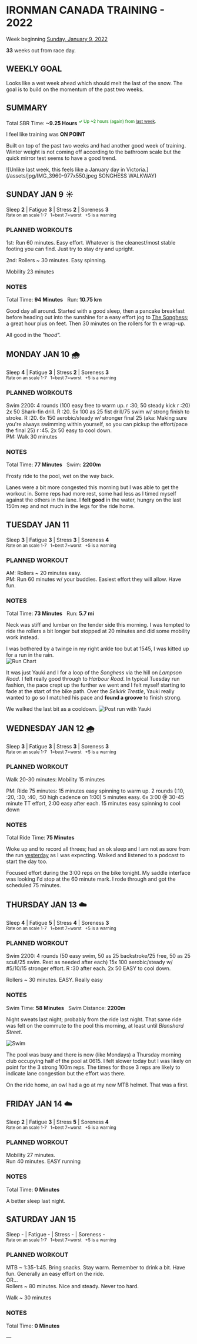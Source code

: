 # IRONMAN CANADA TRAINING - 2022
Week beginning [Sunday, January 9, 2022](javascript:flick('sun');)

**33** weeks out from race day.

## WEEKLY GOAL
Looks like a wet week ahead which should melt the last of the snow.  The goal is to build on the momentum of the past two weeks.

## SUMMARY
Total SBR Time: **~9.25 Hours** 
<sup style="color:green;"><strong>&check;</strong> Up ~2 hours (again) from [last week](ironman2022-34weeksout).</sup>

I feel like training was **ON POINT**

Built on top of the past two weeks and had another good week of training.  Winter weight is not coming off according to the bathroom scale but the quick mirror test seems to have a good trend.

![Unlike last week, this feels like a January day in Victoria.](/assets/jpg/IMG_3960-977x550.jpeg SONGHESS WALKWAY)

## SUNDAY JAN 9 ☀️
Sleep **2** | Fatigue **3** | Stress **2** | Soreness **3**
<sup><br />Rate on an scale 1-7 &nbsp; 1=best 7=worst &nbsp; +5 is a warning</sup>

### PLANNED WORKOUTS
1st: Run 60 minutes. Easy effort. Whatever is the cleanest/most stable footing you can find. Just try to stay dry and upright. 

2nd: Rollers ~ 30 minutes. Easy spinning.
 
Mobility 23 minutes

### NOTES
Total Time: **94 Minutes** &nbsp; Run: **10.75 km**

Good day all around.  Started with a good sleep, then a pancake breakfast before heading out into the sunshine for a easy effort jog to [The Songhess](javascript:flkty.select(2);); a great hour plus on feet.  Then 30 minutes on the rollers for th e wrap-up.

All good in the _"hood"._

<!---->
## MONDAY JAN 10 🌧
Sleep **4** | Fatigue **3** | Stress **2** | Soreness **3**
<sup><br />Rate on an scale 1-7 &nbsp; 1=best 7=worst &nbsp; +5 is a warning</sup>

### PLANNED WORKOUTS
Swim 2200: 
4 rounds (100 easy free to warm up. r :30, 50 steady kick r :20) 
2x 50 Shark-fin drill. R :20. 
5x 100 as 25 fist drill/75 swim w/ strong finish to stroke. R :20. 
6x 150 aerobic/steady w/ stronger final 25 (aka: Making sure you're always swimming within yourself, so you can pickup the effort/pace the final 25) r :45. 
2x 50 easy to cool down.   
 PM: Walk 30 minutes

### NOTES
Total Time: **77 Minutes** &nbsp; Swim: **2200m**

Frosty ride to the pool, wet on the way back.

Lanes were a bit more congested this morning but I was able to get the workout in.  Some reps had more rest, some had less as I timed myself against the others in the lane.  I **felt good** in the water, hungry on the last 150m rep and not much in the legs for the ride home.

<!---->
## TUESDAY JAN 11
Sleep **3** | Fatigue **3** | Stress **3** | Soreness **4**
<sup><br />Rate on an scale 1-7 &nbsp; 1=best 7=worst &nbsp; +5 is a warning</sup>

### PLANNED WORKOUT
AM: Rollers ~ 20 minutes easy.   
PM: Run 60 minutes w/ your buddies. Easiest effort they will allow. Have fun.

### NOTES
Total Time: **73 Minutes** &nbsp; Run: **5.7 mi**

Neck was stiff and lumbar on the tender side this morning.  I was tempted to ride the rollers a bit longer but stopped at 20 minutes and did some mobility work instead.

I was bothered by a twinge in my right ankle too but at 1545, I was kitted up for a run in the rain.  
![Run Chart](/assets/jpg/run-20220111.jpeg)
<!---->
It was just Yauki and I for a loop of the _Songhess_ via the hill on _Lampson Road_.  I felt really good through to _Harbour Road_.  In typical Tuesday run fashion, the pace crept up the further we went and I felt myself starting to fade at the start of the bike path.  Over the _Selkirk Trestle_, Yauki really wanted to go so I matched his pace and **found a groove** to finish strong.

We walked the last bit as a cooldown.
![Post run with Yauki](/assets/jpg/walk-20220111.jpeg)

<!---->
## WEDNESDAY JAN 12 🌧
Sleep **3** | Fatigue **3** | Stress **3** | Soreness **3**
<sup><br />Rate on an scale 1-7 &nbsp; 1=best 7=worst &nbsp; +5 is a warning</sup>

### PLANNED WORKOUT
Walk 20-30 minutes: 
Mobility 15 minutes

PM: Ride 75 minutes: 
15 minutes easy spinning to warm up. 
2 rounds (:10, :20, :30, :40, :50 high cadence on 1:00) 5 minutes easy. 
6x 3:00 @ 30-45 minute TT effort, 2:00 easy after each. 
15 minutes easy spinning to cool down

### NOTES
Total Ride Time: **75 Minutes**

Woke up and to record all threes; had an ok sleep and I am not as sore from the run [yesterday](javascript:flick('tue');) as I was expecting.  Walked and listened to a podcast to start the day too.  

Focused effort during the 3:00 reps on the bike tonight.  My saddle interface was looking I'd stop at the 60 minute mark.  I rode through and got the scheduled 75 minutes.  

<!---->
## THURSDAY JAN 13 ☁️
Sleep **4** | Fatigue **5** | Stress **4** | Soreness **3**
<sup><br />Rate on an scale 1-7 &nbsp; 1=best 7=worst &nbsp; +5 is a warning</sup>

### PLANNED WORKOUT
Swim 2200: 
4 rounds (50 easy swim, 50 as 25 backstroke/25 free, 50 as 25 scull/25 swim. Rest as needed after each) 
15x 100 aerobic/steady w/ #5/10/15 stronger effort. R :30 after each. 
2x 50 EASY to cool down. 

Rollers ~ 30 minutes. EASY. Really easy

### NOTES
Swim Time: **58 Minutes** &nbsp; Swim Distance: **2200m**

Night sweats last night; probably from the ride last night.  That same ride was felt on the commute to the pool this morning, at least until _Blanshard Street_.

![Swim](/assets/jpg/swim-20220113.jpeg)
<!---->
The pool was busy and there is now (like Mondays) a Thursday morning club occupying half of the pool at 0615.  I felt slower today but I was likely on point for the 3 strong 100m reps.  The times for those 3 reps are likely to indicate lane congestion but the effort was there.

On the ride home, an owl had a go at my new MTB helmet.  That was a first.


<!---->
## FRIDAY JAN 14 ☁️
Sleep **2** | Fatigue **3** | Stress **5** | Soreness **4**
<sup><br />Rate on an scale 1-7 &nbsp; 1=best 7=worst &nbsp; +5 is a warning</sup>

### PLANNED WORKOUT
Mobility 27 minutes.  
Run 40 minutes. EASY running

### NOTES
Total Time: **0 Minutes**

A better sleep last night.

<!---->
## SATURDAY JAN 15
Sleep **-** | Fatigue **-** | Stress **-** | Soreness **-**
<sup><br />Rate on an scale 1-7 &nbsp; 1=best 7=worst &nbsp; +5 is a warning</sup>

### PLANNED WORKOUT
MTB ~ 1:35-1:45. Bring snacks. Stay warm. Remember to drink a bit. Have fun. Generally an easy effort on the ride.  
OR...  
Rollers ~ 80 minutes. Nice and steady. Never too hard.

Walk ~ 30 minutes

### NOTES
Total Time: **0 Minutes**

&mdash;